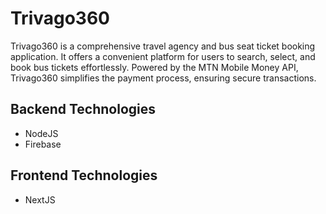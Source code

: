 # Trivago360
Trivago360 is a comprehensive travel agency and bus seat ticket booking application. It offers a convenient platform for users to search, select, and book bus tickets effortlessly.
Powered by the MTN Mobile Money API, Trivago360 simplifies the payment process, ensuring secure transactions. 
## Backend Technologies
- NodeJS
- Firebase
## Frontend Technologies
- NextJS
